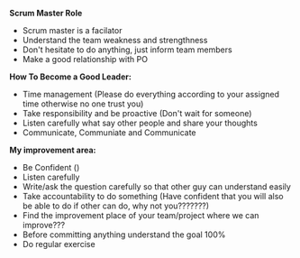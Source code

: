 **Scrum Master Role**
- Scrum master is a facilator
- Understand the team weakness and strengthness
- Don't hesitate to do anything, just inform team members
- Make a good relationship with PO

**How To Become a Good Leader:**
- Time management (Please do everything according to your assigned time otherwise no one trust you)
- Take responsibility and be proactive (Don't wait for someone)
- Listen carefully what say other people and share your thoughts
- Communicate, Communiate and Communicate

**My improvement area:**
 - Be Confident ()
 - Listen carefully
 - Write/ask the question carefully so that other guy can understand easily
 - Take accountability to do something (Have confident that you will also be able to do if other can do, why not you???????)
 - Find the improvement place of your team/project where we can improve???
 - Before committing anything understand the goal 100%
 - Do regular exercise
